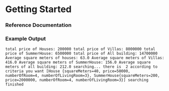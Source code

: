 # Getting Started

### Reference Documentation


### Example Output
``
total price of Houses: 200000
total price of Villas: 8000000
total price of SummerHouse: 6500000
total price of All building: 14700000
Average square meters of houses: 63.0
Average square meters of Villas: 416.0
Average square meters of SummerHouse: 156.0
Average square meters of all building: 212.0
searching...
there is  2 according to criteria you want
[House {squareMeters=40, price=50000, numberOfRoom=4, numberOfLivingRoom=3}, SummerHouse{squareMeters=200, price=2000000, numberOfRoom=4, numberOfLivingRoom=3}]
searching finished
``

